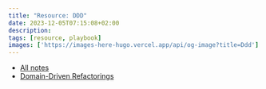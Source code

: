 ```yaml
---
title: "Resource: DDD"
date: 2023-12-05T07:15:08+02:00
description: 
tags: [resource, playbook]
images: ['https://images-here-hugo.vercel.app/api/og-image?title=Ddd']
---
```


- [All notes](/tags/ddd)
- [Domain-Driven Refactorings](https://hschwentner.io/domain-driven-refactorings/)